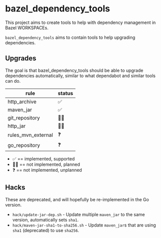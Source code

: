 # bazel_dependency_tools

This project aims to create tools to help with dependency management in Bazel WORKSPACEs.

`bazel_dependency_tools` aims to contain tools to help upgrading dependencies.

## Upgrades

The goal is that bazel_dependency_tools should be able to upgrade dependencies automatically, similar to what dependabot and similar tools can do.

| rule | status |
|------|--------|
| http_archive | ✅ |
| maven_jar | ✅ |
| git_repository | 🙅‍♂️ |
| http_jar | 🙅‍♂️ |
| rules_mvn_external | ❓ |
| go_repository  | ❓ |

* ✅ == implemented, supported
* 🙅‍♂ == not implemented, planned
* ❓ == not implemented, unplanned

## Hacks

These are deprecated, and will hopefully be re-implemented in the Go version.

* `hack/update-jar-dep.sh` - Update multiple `maven_jar` to the same version, automatically sets `sha1`.
* `hack/maven-jar-sha1-to-sha256.sh` - Update `maven_jar`s that are using `sha1` (deprecated) to use `sha256`.
